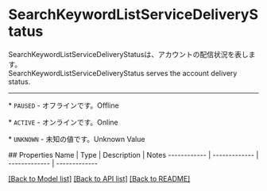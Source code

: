 # SearchKeywordListServiceDeliveryStatus

<div lang=\"ja\">SearchKeywordListServiceDeliveryStatusは、アカウントの配信状況を表します。</div> <div lang=\"en\">SearchKeywordListServiceDeliveryStatus serves the account delivery status.</div> <hr> <p>* <code>PAUSED</code> - <span lang=\"ja\">オフラインです。</span><span lang=\"en\">Offline</span></p> <p>* <code>ACTIVE</code> - <span lang=\"ja\">オンラインです。</span><span lang=\"en\">Online</span></p> <p>* <code>UNKNOWN</code> - <span lang=\"ja\">未知の値です。</span><span lang=\"en\">Unknown Value</span></p> 
## Properties
Name | Type | Description | Notes
------------ | ------------- | ------------- | -------------

[[Back to Model list]](../README.md#documentation-for-models) [[Back to API list]](../README.md#documentation-for-api-endpoints) [[Back to README]](../README.md)


